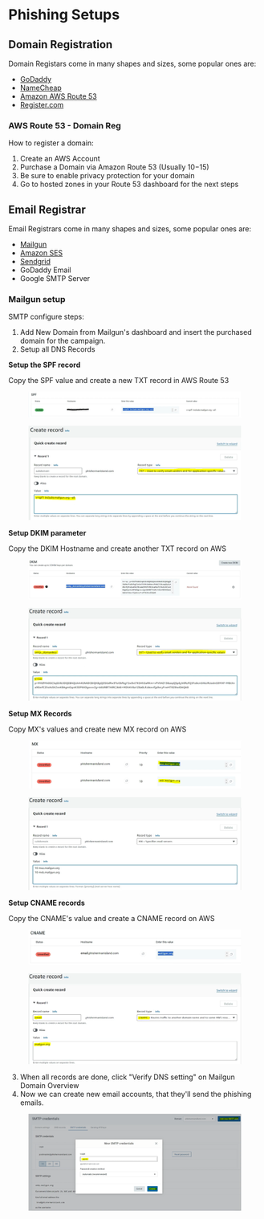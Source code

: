 # Phishing Setups

## Domain Registration

Domain Registars come in many shapes and sizes, some popular ones are:

* [GoDaddy](../../../)
* [NameCheap](https://www.namecheap.com/)
* [Amazon AWS Route 53](https://aws.amazon.com/route53/)
* [Register.com](https://register.com/)



### AWS Route 53 - Domain Reg

How to register a domain:

1. Create an AWS Account
2. Purchase a Domain via Amazon Route 53 (Usually $10-$15)
3. Be sure to enable privacy protection for your domain
4. Go to hosted zones in your Route 53 dashboard for the next steps



## Email Registrar

Email Registrars come in many shapes and sizes, some popular ones are:

* [Mailgun](https://www.mailgun.com/)
* [Amazon SES](https://aws.amazon.com/it/ses/)
* [Sendgrid](https://sendgrid.com/en-us)
* GoDaddy Email
* Google SMTP Server



### Mailgun setup

SMTP configure steps:

1. Add New Domain from Mailgun's dashboard and insert the purchased domain for the campaign.
2. Setup all DNS Records

**Setup the SPF record**

Copy the SPF value and create a new TXT record in AWS Route 53

<figure><img src="../../../.gitbook/assets/image (4) (1).png" alt=""><figcaption></figcaption></figure>

<figure><img src="../../../.gitbook/assets/image (5) (1).png" alt=""><figcaption></figcaption></figure>

**Setup DKIM parameter**

Copy the DKIM Hostname and create another TXT record on AWS

<figure><img src="../../../.gitbook/assets/image (6) (1).png" alt=""><figcaption></figcaption></figure>

<figure><img src="../../../.gitbook/assets/image (7) (1).png" alt=""><figcaption></figcaption></figure>



**Setup MX Records**

Copy MX's values and create new MX record on AWS

<figure><img src="../../../.gitbook/assets/image (8) (1).png" alt=""><figcaption></figcaption></figure>

<figure><img src="../../../.gitbook/assets/image (9) (1).png" alt=""><figcaption></figcaption></figure>



**Setup CNAME records**

Copy the CNAME's value and create a CNAME record on AWS

<figure><img src="../../../.gitbook/assets/image (10) (1).png" alt=""><figcaption></figcaption></figure>

<figure><img src="../../../.gitbook/assets/image (11) (1).png" alt=""><figcaption></figcaption></figure>



3. When all records are done, click "Verify DNS setting" on Mailgun Domain Overview
4. Now we can create new email accounts, that they'll send the phishing emails.

<figure><img src="../../../.gitbook/assets/image (12) (1).png" alt=""><figcaption></figcaption></figure>

